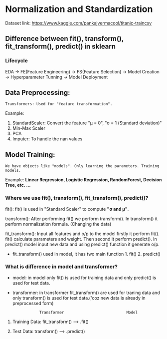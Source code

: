 # Normalization and Standardization 

Dataset link: https://www.kaggle.com/pankajvermacool/titanic-traincsv

## Difference between fit(), transform(), fit_transform(), predict() in sklearn

### Lifecycle

EDA -> FE(Feature Engineering) -> FS(Feature Selection) -> Model Creation -> Hyperparameter Tunning -> Model Deployment                          
               

## Data Preprocessing:
    Transformers: Used for "feature transformation".
    
Example: 
1. StandardScaler: Convert the feature "μ = 0", "σ = 1 (Standard deviation)" 
2. Min-Max Scaler
3. PCA
4. Imputer: To handle the nan values



## Model Training:
    We have objects like "models". Only learning the parameters. Training models.
    
Example:
**Linear Regression, Logistic Regression, RandomForest, Decision Tree, etc. ...**

### Where we use fit(), transform(), fit_transform(), predict()?

fit(): fit() is used in "Standard Scaler" to compute **"σ and μ"**. 

transform(): After performing fit() we perform transform(). In transform() it perform normalization formula. (Changing the data)

fit_transform():
    Input all features and o/p to the model firstly it perform fit(). fit() calculate parameters and weight. Then second it perform predict(). In predict() model input new data and using predict() function it generate o/p. 

* fit_transform() used in model, it has two main function 1. fit() 2. predict()

### What is difference in model and transformer?
* model: in model only fit() is used for training data and only predict() is used for test data.

* transformer: in transformer fit_transform() are used for traning data and only transform() is used for test data.('coz new data is already in preprocessed form)



                  Transformer                            Model

1. Training Data: fit_transform()                                        -->                 .fit()

2. Test Data:     transform()                                            -->                 .predict()

